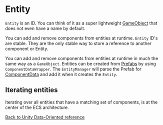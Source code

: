 # Entity

`Entity` is an ID. You can think of it as a super lightweight [GameObject](https://docs.unity3d.com/Manual/class-GameObject.html) that does not even have a name by default.

You can add and remove components from entities at runtime. `Entity` ID's are stable. They are the only stable way to store a reference to another component or Entity.

You can add and remove components from entities at runtime in much the same way as a `GameObject`. Entities can be created from [Prefabs](https://docs.unity3d.com/Manual/Prefabs.html) by using `ComponentDataWrapper`. The `EntityManager` will parse the Prefab for [ComponentData](component_data.md) and add it when it creates the `Entity`. 

## Iterating entities

Iterating over all entities that have a matching set of components, is at the center of the ECS architecture.

[Back to Unity Data-Oriented reference](reference.md)